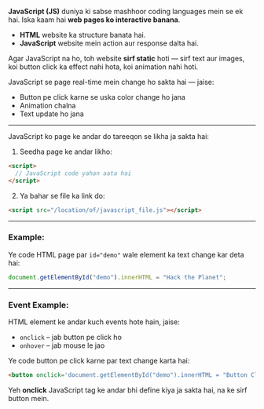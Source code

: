 **JavaScript (JS)** duniya ki sabse mashhoor coding languages mein se ek hai. Iska kaam hai **web pages ko interactive banana**.

* **HTML** website ka structure banata hai.
* **JavaScript** website mein action aur response dalta hai.

Agar JavaScript na ho, toh website **sirf static** hoti — sirf text aur images, koi button click ka effect nahi hota, koi animation nahi hoti.

JavaScript se page real-time mein change ho sakta hai — jaise:

* Button pe click karne se uska color change ho jana
* Animation chalna
* Text update ho jana

---

JavaScript ko page ke andar do tareeqon se likha ja sakta hai:

1. Seedha page ke andar likho:

```html
<script>
  // JavaScript code yahan aata hai
</script>
```

2. Ya bahar se file ka link do:

```html
<script src="/location/of/javascript_file.js"></script>
```

---

### Example:

Ye code HTML page par `id="demo"` wale element ka text change kar deta hai:

```js
document.getElementById("demo").innerHTML = "Hack the Planet";
```

---

### Event Example:

HTML element ke andar kuch events hote hain, jaise:

* `onclick` – jab button pe click ho
* `onhover` – jab mouse le jao

Ye code button pe click karne par text change karta hai:

```html
<button onclick='document.getElementById("demo").innerHTML = "Button Clicked";'>Click Me!</button>
```

Yeh **onclick** JavaScript tag ke andar bhi define kiya ja sakta hai, na ke sirf button mein.
